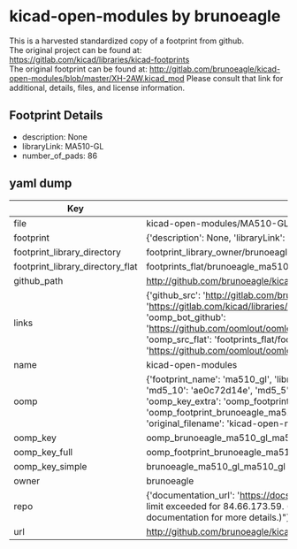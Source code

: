 # kicad-open-modules by brunoeagle  
This is a harvested standardized copy of a footprint from github.  
The original project can be found at:  
https://gitlab.com/kicad/libraries/kicad-footprints  
The original footprint can be found at:
http://gitlab.com/brunoeagle/kicad-open-modules/blob/master/XH-2AW.kicad_mod
Please consult that link for additional, details, files, and license information.  
## Footprint Details
* description: None  
* libraryLink: MA510-GL  
* number_of_pads: 86  
## yaml dump  
| Key | Value |  
| --- | --- |  
| file | kicad-open-modules/MA510-GL.kicad_mod |  
| footprint | {'description': None, 'libraryLink': 'MA510-GL', 'number_of_pads': 86} |  
| footprint_library_directory | footprint_library_owner/brunoeagle_kicad-open-modules |  
| footprint_library_directory_flat | footprints_flat/brunoeagle_ma510_gl_ma510_gl/working |  
| github_path | http://github.com/brunoeagle/kicad-open-modules/blob/master/MA510-GL.kicad_mod |  
| links | {'github_src': 'http://gitlab.com/brunoeagle/kicad-open-modules/blob/master/XH-2AW.kicad_mod', 'github_src_repo': 'https://gitlab.com/kicad/libraries/kicad-footprints', 'oomp_bot': 'footprints/brunoeagle_ma510_gl_ma510_gl/working', 'oomp_bot_github': 'https://github.com/oomlout/oomlout_oomp_footprint_bot/tree/main/footprints/brunoeagle_ma510_gl_ma510_gl/working', 'oomp_src_flat': 'footprints_flat/footprints_flat/brunoeagle_ma510_gl_ma510_gl/working', 'oomp_src_flat_github': 'https://github.com/oomlout/oomlout_oomp_footprint_src/tree/main/footprints_flat/brunoeagle_ma510_gl_ma510_gl/working'} |  
| name | kicad-open-modules |  
| oomp | {'footprint_name': 'ma510_gl', 'library_name': 'ma510_gl_kicad_mod', 'md5': 'ae0c72d14e0803067a16963b079f5246', 'md5_10': 'ae0c72d14e', 'md5_5': 'ae0c7', 'md5_6': 'ae0c72', 'oomp_key': 'oomp_brunoeagle_ma510_gl_ma510_gl', 'oomp_key_extra': 'oomp_footprint_brunoeagle_ma510_gl_ma510_gl', 'oomp_key_full': 'oomp_footprint_brunoeagle_ma510_gl_ma510_gl_ae0c72', 'oomp_key_simple': 'brunoeagle_ma510_gl_ma510_gl', 'original_filename': 'kicad-open-modules/MA510-GL.kicad_mod', 'owner_name': 'brunoeagle'} |  
| oomp_key | oomp_brunoeagle_ma510_gl_ma510_gl |  
| oomp_key_full | oomp_footprint_brunoeagle_ma510_gl_ma510_gl |  
| oomp_key_simple | brunoeagle_ma510_gl_ma510_gl |  
| owner | brunoeagle |  
| repo | {'documentation_url': 'https://docs.github.com/rest/overview/resources-in-the-rest-api#rate-limiting', 'message': "API rate limit exceeded for 84.66.173.59. (But here's the good news: Authenticated requests get a higher rate limit. Check out the documentation for more details.)"} |  
| url | http://github.com/brunoeagle/kicad-open-modules |  

